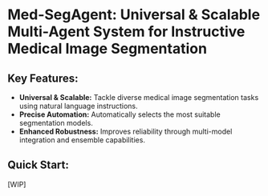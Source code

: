 # Med-SegAgent: Universal & Scalable Multi-Agent System for Instructive Medical Image Segmentation

## Key Features:
* **Universal & Scalable:** Tackle diverse medical image segmentation tasks using natural language instructions.
* **Precise Automation:** Automatically selects the most suitable segmentation models.
* **Enhanced Robustness:** Improves reliability through multi-model integration and ensemble capabilities.

## Quick Start:
[WIP]